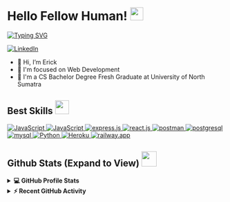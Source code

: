 <h1> Hello Fellow Human! <img src = "https://raw.githubusercontent.com/MartinHeinz/MartinHeinz/master/wave.gif" width = 30px> </h1>
<p align='center'>
</p>

<p>
  <a href="https://git.io/typing-svg"><img src="https://readme-typing-svg.herokuapp.com?font=Montserrat&weight=700&pause=1000&color=C620F7&width=435&lines=Welcome+to+My+Github+Profile;I'm+A+Computer+Science+Student" alt="Typing SVG" /></a>
</p>

   <a href="https://www.linkedin.com/in/erickyudha/" target="_blank">
    <img alt="LinkedIn" src="https://img.shields.io/badge/LinkedIn-0077B5?style=for-the-badge&logo=linkedin&logoColor=white">
  </a>   

- 👋 Hi, I’m Erick
- 💼 I'm focused on Web Development
- 💬 I'm a CS Bachelor Degree Fresh Graduate at University of North Sumatra

<h2> Best Skills <img src = "https://media2.giphy.com/media/QssGEmpkyEOhBCb7e1/giphy.gif?cid=ecf05e47a0n3gi1bfqntqmob8g9aid1oyj2wr3ds3mg700bl&rid=giphy.gif" width = 32px> </h2>
  <a href="https://www.javascript.com" target="_blank">
    <img alt="JavaScript" src="https://img.shields.io/badge/Javascript-222222?style=for-the-badge&logo=javascript&logoColor=yellow">
  </a>
  <a href="https://www.nodejs.org" target="_blank">
    <img alt="JavaScript" src="https://img.shields.io/badge/Node.Js-499c16?style=for-the-badge&logo=nodedotjs&logoColor=white">
  </a>
  <a href="https://www.expressjs.com" target="_blank">
    <img alt="express.js" src="https://img.shields.io/badge/express.js-dddddd?style=for-the-badge&logo=express&logoColor=black">
  </a>
  <a href="https://www.react.dev" target="_blank">
    <img alt="react.js" src="https://img.shields.io/badge/react.js-16649c?style=for-the-badge&logo=react&logoColor=white">
  </a>
  <a href="https://www.postman.com" target="_blank">
    <img alt="postman" src="https://img.shields.io/badge/postman-b57d3e?style=for-the-badge&logo=postman&logoColor=white">
  </a>
  <a href="https://www.postgresql.org" target="_blank">
    <img alt="postgresql" src="https://img.shields.io/badge/postgresql-308bb3?style=for-the-badge&logo=postgresql&logoColor=white">
  </a>
  <a href="https://www.mysql.com" target="_blank">
    <img alt="mysql" src="https://img.shields.io/badge/mysql-4f82bd?style=for-the-badge&logo=mysql&logoColor=white">
  </a>
   <a href="https://www.python.org" target="_blank">
    <img alt="Python" src="https://img.shields.io/badge/Python-3776AB?style=for-the-badge&logo=python&logoColor=white">
  </a>
  <a href="https://www.heroku.com/">
    <img alt="Heroku" src="https://img.shields.io/badge/Heroku-430098?style=for-the-badge&logo=heroku&logoColor=white">
  </a>
  <a href="https://www.railway.app/">
    <img alt="railway.app" src="https://img.shields.io/badge/railway.app-8d4fbd?style=for-the-badge&logo=railway&logoColor=white">
  </a>

<h2> Github Stats (Expand to View) <img src = "https://i.pinimg.com/originals/65/c4/f4/65c4f452571be1261e9c623f7da488ac.gif" width = 35px> </h2>

<details> 
  <summary><b>💻 GitHub Profile Stats</b></summary>
  <br/>
  <p align="center">
    <a href="https://github.com/erickyudha/github-readme-stats"><img alt="Erick's Github Stats" src="https://github-readme-stats.vercel.app/api?username=erickyudha&show_icons=true&count_private=true&theme=algolia" height="192px"/></a>
<br/>
  &nbsp;
	  <img src="https://github-readme-stats.vercel.app/api/top-langs?username=erickyudha&show_icons=true&locale=en&layout=compact&theme=algolia" alt="erickyudha" height="192px"/>
  <br/>
  </p>
</details>


<details>
  <summary><b>⚡ Recent GitHub Activity</b></summary>
  <br/>
   <a href="https://github.com/erickyudha"><img alt="Erick's Activity Graph" src="https://github-readme-activity-graph.cyclic.app/graph?username=erickyudha&bg_color=0f1a37&color=c587c0&line=bf79ba&point=fbfbfb&area=true&hide_border=true" /></a>
  <br/>

</details>
